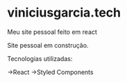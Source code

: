 # viniciusgarcia.tech
Meu site pessoal feito em react

Site pessoal em construção.

Tecnologias utilizadas:

->React
->Styled Components
